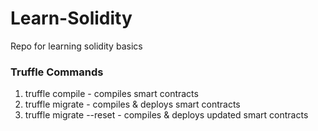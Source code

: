 # Learn-Solidity
Repo for learning solidity basics

### Truffle Commands
1. truffle compile - compiles smart contracts
2. truffle migrate - compiles & deploys smart contracts
3. truffle migrate --reset - compiles & deploys updated smart contracts
